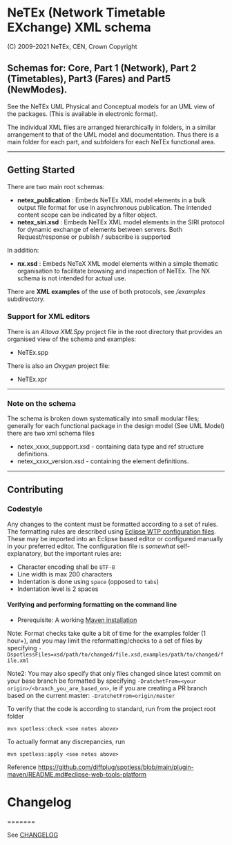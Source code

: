 # NeTEx (Network Timetable EXchange) XML schema
(C) 2009-2021  NeTEx, CEN, Crown Copyright

## Schemas for: Core, Part 1 (Network),  Part 2 (Timetables), Part3 (Fares) and Part5 (NewModes).
                            
See the NeTEx UML Physical and Conceptual models for an UML view of the packages. (This is available in electronic format).

The individual  XML files  are arranged hierarchically in folders, in a similar arrangement to that of the UML model and documentation. Thus there is a main folder for each part, and subfolders for each NeTEx functional area.

----
## Getting Started
There are two main root schemas:
 - **netex_publication** : Embeds NeTEx XML model elements in a bulk output file format for use in asynchronous publication. The intended content scope can be indicated by a filter object.
 - **netex_siri.xsd** : Embeds NeTEx XML model elements in the SIRI protocol for dynamic exchange of elements between servers. Both Request/response or publish / subscribe is supported

In addition:

 - **nx.xsd** : Embeds NeTeX XML model elements within a simple thematic organisation to facilitate browsing and inspection of NeTEx.   The NX schema is not intended for actual use.

There are **XML examples** of the use of both protocols, see */examples* subdirectory.

### Support for XML editors
There is an _Altova XMLSpy_ project file in the root directory  that provides an organised view  of the schema and examples:
 - NeTEx.spp

There is also an _Oxygen_ project file:
  - NeTEx.xpr
----
### Note on the schema
The schema is broken down systematically into small modular files; generally for each functional package in the design model  (See UML Model) there are two xml schema files
 - netex_xxxx_suppport.xsd - containing data type  and ref structure definitions.
 - netex_xxxx_version.xsd - containing the element definitions.
----
## Contributing

### Codestyle
Any changes to the content must be formatted according to a set of rules. The formatting rules are described using [Eclipse WTP configuration files](eclipsecodestyle/xml.prefs). 
These may be imported into an Eclipse based editor or configured manually in your preferred editor. The configuration file is *somewhat* self-explanatory, but the important rules are:
* Character encoding shall be `UTF-8`
* Line width is max 200 characters
* Indentation is done using `space` (opposed to `tabs`)
* Indentation level is 2 spaces


#### Verifying and performing formatting on the command line

* Prerequisite: A working [Maven installation](https://maven.apache.org/)

Note: Format checks take quite a bit of time for the examples folder (1 hour+), and you may limit the reformatting/checks to a set of files by specifying 
`-DspotlessFiles=xsd/path/to/changed/file.xsd,examples/path/to/changed/file.xml`

Note2: You may also specify that only files changed since latest commit on your base branch be formatted by specifying
`-DratchetFrom=<your origin>/<branch_you_are_based_on>`, ie if you are creating a PR branch based on the current master: `-DratchetFrom=origin/master`

To verify that the code is according to standard, run from the project root folder
```
mvn spotless:check <see notes above>
```

To actually format any discrepancies, run
```
mvn spotless:apply <see notes above>
```

Reference https://github.com/diffplug/spotless/blob/main/plugin-maven/README.md#eclipse-web-tools-platform

# Changelog
=======

See [CHANGELOG](CHANGELOG.md)

